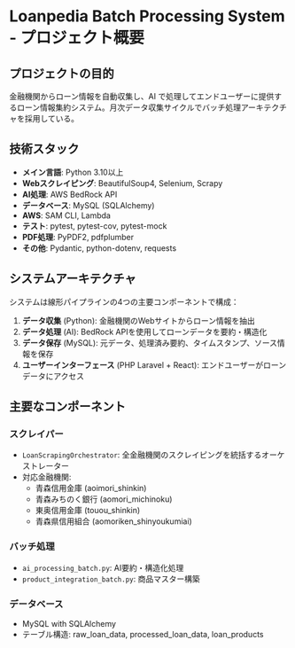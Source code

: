 # Loanpedia Batch Processing System - プロジェクト概要

## プロジェクトの目的
金融機関からローン情報を自動収集し、AI で処理してエンドユーザーに提供するローン情報集約システム。月次データ収集サイクルでバッチ処理アーキテクチャを採用している。

## 技術スタック
- **メイン言語**: Python 3.10以上
- **Webスクレイピング**: BeautifulSoup4, Selenium, Scrapy
- **AI処理**: AWS BedRock API
- **データベース**: MySQL (SQLAlchemy)
- **AWS**: SAM CLI, Lambda
- **テスト**: pytest, pytest-cov, pytest-mock
- **PDF処理**: PyPDF2, pdfplumber
- **その他**: Pydantic, python-dotenv, requests

## システムアーキテクチャ
システムは線形パイプラインの4つの主要コンポーネントで構成：

1. **データ収集** (Python): 金融機関のWebサイトからローン情報を抽出
2. **データ処理** (AI): BedRock APIを使用してローンデータを要約・構造化
3. **データ保存** (MySQL): 元データ、処理済み要約、タイムスタンプ、ソース情報を保存
4. **ユーザーインターフェース** (PHP Laravel + React): エンドユーザーがローンデータにアクセス

## 主要なコンポーネント

### スクレイパー
- `LoanScrapingOrchestrator`: 全金融機関のスクレイピングを統括するオーケストレーター
- 対応金融機関:
  - 青森信用金庫 (aoimori_shinkin)
  - 青森みちのく銀行 (aomori_michinoku)
  - 東奥信用金庫 (touou_shinkin)
  - 青森県信用組合 (aomoriken_shinyoukumiai)

### バッチ処理
- `ai_processing_batch.py`: AI要約・構造化処理
- `product_integration_batch.py`: 商品マスター構築

### データベース
- MySQL with SQLAlchemy
- テーブル構造: raw_loan_data, processed_loan_data, loan_products